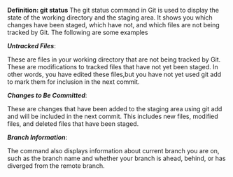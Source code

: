 **Definition: git status**
The git status command in Git is used to display the state of the working directory and the staging area. It shows you which changes have been staged, which have not, and which files are not being tracked by Git. The following are some examples 

***Untracked Files***:

These are files in your working directory that are not being tracked by Git. These are modifications to tracked files that have not yet been staged. In other words, you have edited these files,but you have not yet used git add to mark them for inclusion in the next commit.

***Changes to Be Committed***:

These are changes that have been added to the staging area using git add and will be included in the next commit. This includes new files, modified files, and deleted files that have been staged.

***Branch Information***:

The command also displays information about current branch you are on, such as the branch name and whether your branch is ahead, behind, or has diverged from the remote branch.